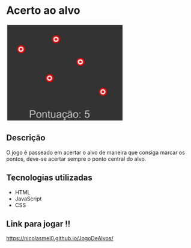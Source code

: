 # Acerto ao alvo

<img src="./imagem.jpg">


## Descrição

O jogo é passeado em acertar o alvo de maneira que consiga marcar os pontos, deve-se acertar sempre o ponto central do alvo. 

## Tecnologias utilizadas

- HTML
- JavaScript
- CSS

## Link para jogar !!

https://nicolasmel0.github.io/JogoDeAlvos/



